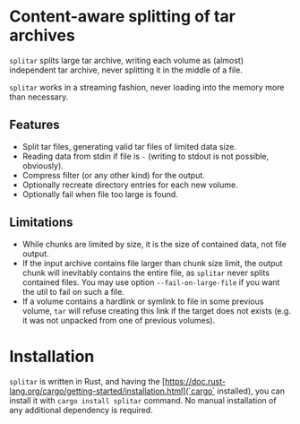 # Content-aware splitting of tar archives

`splitar` splits large tar archive, writing each volume as (almost)
independent tar archive, never splitting it in the middle of a file.

`splitar` works in a streaming fashion, never loading into the memory
more than necessary.

## Features
+ Split tar files, generating valid tar files of limited data size.
+ Reading data from stdin if file is `-` (writing to stdout is not possible,
  obviously).
+ Compress filter (or any other kind) for the output.
+ Optionally recreate directory entries for each new volume.
+ Optionally fail when file too large is found.

## Limitations
+ While chunks are limited by size, it is the size of contained data, not
  file output.
+ If the input archive contains file larger than chunk size limit, the output
  chunk will inevitably contains the entire file, as `splitar` never splits
  contained files.  You may use option `--fail-on-large-file` if you want
  the util to fail on such a file.
+ If a volume contains a hardlink or symlink to file in some previous volume,
  `tar` will refuse creating this link if the target does not exists (e.g.
  it was not unpacked from one of previous volumes).

# Installation

`splitar` is written in Rust, and having the
[https://doc.rust-lang.org/cargo/getting-started/installation.html](`cargo` installed),
you can install it with `cargo install splitar` command.  No manual
installation of any additional dependency is required.
